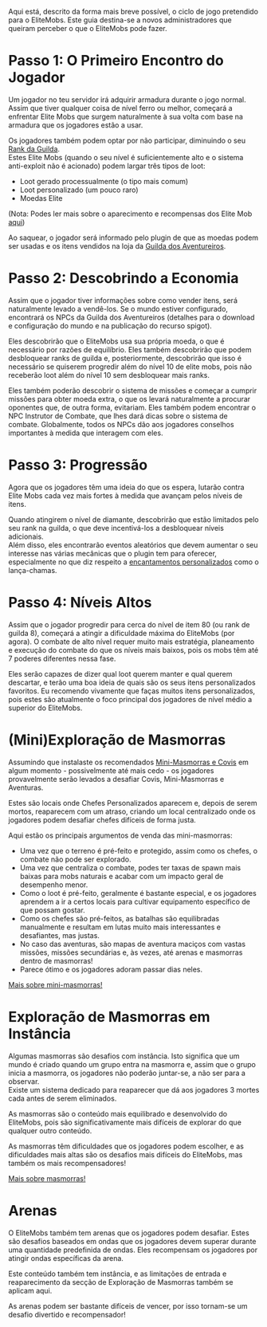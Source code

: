 Aqui está, descrito da forma mais breve possível, o ciclo de jogo pretendido para o EliteMobs. Este guia destina-se a
novos administradores que queiram perceber o que o EliteMobs pode fazer.

# Passo 1: O Primeiro Encontro do Jogador

Um jogador no teu servidor irá adquirir armadura durante o jogo normal. Assim que tiver qualquer coisa de nível ferro ou
melhor, começará a enfrentar Elite Mobs que surgem naturalmente à sua volta com base na armadura que os jogadores estão
a usar.

Os jogadores também podem optar por não participar, diminuindo o
seu [Rank da Guilda]($language$/elitemobs/adventurers_guild_world.md).
<br>Estes Elite Mobs (quando o seu nível é suficientemente alto e o sistema anti-exploit não é acionado) podem largar
três tipos de loot:

* Loot gerado processualmente (o tipo mais comum)
* Loot personalizado (um pouco raro)
* Moedas Elite

(Nota: Podes ler mais sobre o aparecimento e recompensas dos Elite
Mob [aqui]($language$/elitemobs/spawning_tiers_loot.md))

Ao saquear, o jogador será informado pelo plugin de que as moedas podem ser usadas e os itens vendidos na loja
da [Guilda dos Aventureiros]($language$/elitemobs/adventurers_guild_world.md).

# Passo 2: Descobrindo a Economia

Assim que o jogador tiver informações sobre como vender itens, será naturalmente levado a vendê-los. Se o mundo estiver
configurado, encontrará os NPCs da Guilda dos Aventureiros (detalhes para o download e configuração do mundo e na
publicação do recurso spigot).

Eles descobrirão que o EliteMobs usa sua própria moeda, o que é necessário por razões de equilíbrio. Eles também
descobrirão que podem desbloquear ranks de guilda e, posteriormente, descobrirão que isso é necessário se quiserem
progredir além do nível 10 de elite mobs, pois não receberão loot além do nível 10 sem desbloquear mais ranks.

Eles também poderão descobrir o sistema de missões e começar a cumprir missões para obter moeda extra, o que os levará
naturalmente a procurar oponentes que, de outra forma, evitariam. Eles também podem encontrar o NPC Instrutor de
Combate, que lhes dará dicas sobre o sistema de combate. Globalmente, todos os NPCs dão aos jogadores conselhos
importantes à medida que interagem com eles.

# Passo 3: Progressão

Agora que os jogadores têm uma ideia do que os espera, lutarão contra Elite Mobs cada vez mais fortes à medida que
avançam pelos níveis de itens.

Quando atingirem o nível de diamante, descobrirão que estão limitados pelo seu rank na guilda, o que deve incentivá-los
a desbloquear níveis adicionais.
<br>Além disso, eles encontrarão eventos aleatórios que devem aumentar o seu interesse nas várias mecânicas que o plugin
tem para oferecer, especialmente no que diz respeito
a [encantamentos personalizados]($language$/elitemobs/custom_enchantments_list.md) como o lança-chamas.

# Passo 4: Níveis Altos

Assim que o jogador progredir para cerca do nível de item 80 (ou rank de guilda 8), começará a atingir a dificuldade
máxima do EliteMobs (por agora). O combate de alto nível requer muito mais estratégia, planeamento e execução do combate
do que os níveis mais baixos, pois os mobs têm até 7 poderes diferentes nessa fase.

Eles serão capazes de dizer qual loot querem manter e qual querem descartar, e terão uma boa ideia de quais são os seus
itens personalizados favoritos. Eu recomendo vivamente que faças muitos itens personalizados, pois estes são atualmente
o foco principal dos jogadores de nível médio a superior do EliteMobs.

# (Mini)Exploração de Masmorras

Assumindo que instalaste os recomendados [Mini-Masmorras e Covis]($language$/elitemobs/dungeons.md) em algum momento -
possivelmente até mais cedo - os jogadores provavelmente serão levados a desafiar Covis, Mini-Masmorras e Aventuras.

Estes são locais onde Chefes Personalizados aparecem e, depois de serem mortos, reaparecem com um atraso, criando um
local centralizado onde os jogadores podem desafiar chefes difíceis de forma justa.

Aqui estão os principais argumentos de venda das mini-masmorras:

* Uma vez que o terreno é pré-feito e protegido, assim como os chefes, o combate não pode ser explorado.
* Uma vez que centraliza o combate, podes ter taxas de spawn mais baixas para mobs naturais e acabar com um impacto
  geral de desempenho menor.
* Como o loot é pré-feito, geralmente é bastante especial, e os jogadores aprendem a ir a certos locais para cultivar
  equipamento específico de que possam gostar.
* Como os chefes são pré-feitos, as batalhas são equilibradas manualmente e resultam em lutas muito mais interessantes e
  desafiantes, mas justas.
* No caso das aventuras, são mapas de aventura maciços com vastas missões, missões secundárias e, às vezes, até arenas e
  masmorras dentro de masmorras!
* Parece ótimo e os jogadores adoram passar dias neles.

[Mais sobre mini-masmorras!]($language$/elitemobs/dungeons.md)

# Exploração de Masmorras em Instância

Algumas masmorras são desafios com instância. Isto significa que um mundo é criado quando um grupo entra na masmorra e,
assim que o grupo inicia a masmorra, os jogadores não poderão juntar-se, a não ser para a observar.
<br>Existe um sistema dedicado para reaparecer que dá aos jogadores 3 mortes cada antes de serem eliminados.

As masmorras são o conteúdo mais equilibrado e desenvolvido do EliteMobs, pois são significativamente mais difíceis de
explorar do que qualquer outro conteúdo.

As masmorras têm dificuldades que os jogadores podem escolher, e as dificuldades mais altas são os desafios mais
difíceis do EliteMobs, mas também os mais recompensadores!

[Mais sobre masmorras!]($language$/elitemobs/dungeons.md)

# Arenas

O EliteMobs também tem arenas que os jogadores podem desafiar. Estes são desafios baseados em ondas que os jogadores
devem superar durante uma quantidade predefinida de ondas. Eles recompensam os jogadores por atingir ondas específicas
da arena.

Este conteúdo também tem instância, e as limitações de entrada e reaparecimento da secção de Exploração de Masmorras
também se aplicam aqui.

As arenas podem ser bastante difíceis de vencer, por isso tornam-se um desafio divertido e recompensador!

